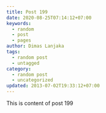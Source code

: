 ```yaml
---
title: Post 199
date: 2020-08-25T07:14:12+07:00
keywords:
  - random
  - post
  - pages
author: Dimas Lanjaka
tags:
  - random post
  - untagged
category:
  - random post
  - uncategorized
updated: 2013-07-02T19:33:12+07:00
---
```

This is content of post 199